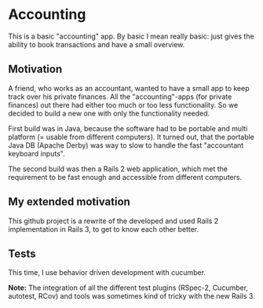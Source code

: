# Accounting
This is a basic "accounting" app. By basic I mean really basic: just gives the ability to book transactions and have a small overview.

## Motivation
A friend, who works as an accountant, wanted to have a small app to keep track over his private finances. All the "accounting"-apps (for private finances) out there had either too much or too less functionality. So we decided to build a new one with only the functionality needed.

First build was in Java, because the software had to be portable and multi platform (= usable from different computers). It turned out, that the portable Java DB (Apache Derby) was way to slow to handle the fast "accountant keyboard inputs".

The second build was then a Rails 2 web application, which met the requirement to be fast enough and accessible from different computers.

## My extended motivation
This github project is a rewrite of the developed and used Rails 2 implementation in Rails 3, to get to know each other better.

## Tests
This time, I use behavior driven development with cucumber. 

**Note:** The integration of all the different test plugins (RSpec-2, Cucumber, autotest, RCov) and tools was sometimes kind of tricky with the new Rails 3.